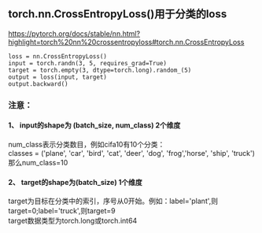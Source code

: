 ## torch.nn.CrossEntropyLoss()用于分类的loss  
https://pytorch.org/docs/stable/nn.html?highlight=torch%20nn%20crossentropyloss#torch.nn.CrossEntropyLoss  

    loss = nn.CrossEntropyLoss()  
    input = torch.randn(3, 5, requires_grad=True)  
    target = torch.empty(3, dtype=torch.long).random_(5)  
    output = loss(input, target)  
    output.backward()  
### 注意：
#### 1、 input的shape为 (batch_size, num_class) 2个维度     
num_class表示分类数目，例如cifa10有10个分类：    
classes = ('plane', 'car', 'bird', 'cat', 'deer', 'dog', 'frog','horse', 'ship', 'truck')  
那么num_class=10  
#### 2、 target的shape为(batch_size)  1个维度   
target为目标在分类中的索引，序号从0开始。例如：label='plant',则target=0;label='truck',则target=9  
target数据类型为torch.long或torch.int64  
